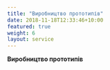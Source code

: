 ```yaml
---
title: "Виробництво прототипів"
date: 2018-11-18T12:33:46+10:00
featured: true
weight: 6
layout: service
---
```


 **Виробництво прототипів**
